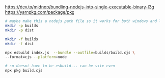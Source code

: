 # 
https://dev.to/midnqp/bundling-nodejs-into-single-executable-binary-l3g
https://yarnpkg.com/package/pkg
```bash
# maybe make this a nodejs path file so it works for both windows and linux:
mkdir -p builds
mkdir -p dist

mkdir -f builds
mkdir -f dist
```
```bash
npx esbuild index.js  --bundle --outfile=builds/build.cjs \
--format=cjs --platform=node

# so doesnt have to be esbuild... can be vite even
npx pkg build.cjs
```

